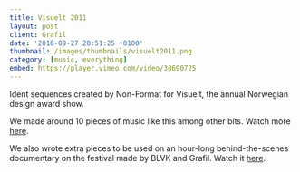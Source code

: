```yaml
---
title: Visuelt 2011
layout: post
client: Grafil
date: '2016-09-27 20:51:25 +0100'
thumbnail: /images/thumbnails/visuelt2011.png
category: [music, everything]
embed: https://player.vimeo.com/video/38690725
---
```


Ident sequences created by Non-Format for Visuelt, the annual Norwegian design award show.

We made around 10 pieces of music like this among other bits. Watch more [here](vimeo.com/album/1873779/ "Visuelt 2011").

We also wrote extra pieces to be used on an hour-long behind-the-scenes documentary on the festival made by BLVK and Grafil. Watch it [here](vimeo.com/25223891 "BLVK").
